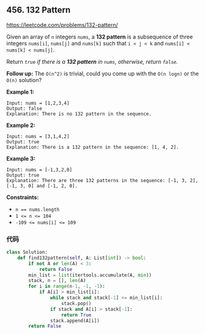## 456. 132 Pattern

https://leetcode.com/problems/132-pattern/

Given an array of `n` integers `nums`, a **132 pattern** is a subsequence of three integers `nums[i]`, `nums[j]` and `nums[k]` such that `i < j < k` and `nums[i] < nums[k] < nums[j]`.

Return *`true` if there is a **132 pattern** in `nums`, otherwise, return `false`.*

**Follow up:** The `O(n^2)` is trivial, could you come up with the `O(n logn)` or the `O(n)` solution?

 

**Example 1:**

```
Input: nums = [1,2,3,4]
Output: false
Explanation: There is no 132 pattern in the sequence.
```

**Example 2:**

```
Input: nums = [3,1,4,2]
Output: true
Explanation: There is a 132 pattern in the sequence: [1, 4, 2].
```

**Example 3:**

```
Input: nums = [-1,3,2,0]
Output: true
Explanation: There are three 132 patterns in the sequence: [-1, 3, 2], [-1, 3, 0] and [-1, 2, 0].
```

 

**Constraints:**

- `n == nums.length`
- `1 <= n <= 104`
- `-109 <= nums[i] <= 109`



### 代码

```python
class Solution:
    def find132pattern(self, A: List[int]) -> bool:
        if not A or len(A) < 3:
        	return False
        min_list = list(itertools.accumulate(A, min))
        stack, n = [], len(A)
        for i in range(n-1, -1, -1):
        	if A[i] > min_list[i]:
        		while stack and stack[-1] <= min_list[i]:
        			stack.pop()
        		if stack and A[i] > stack[-1]:
        			return True
        		stack.append(A[i])
        return False
```

